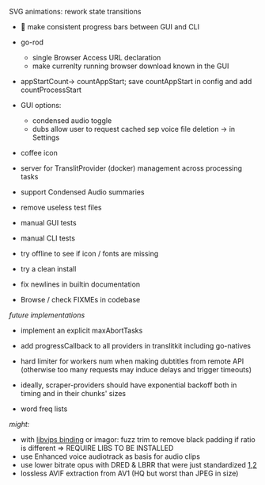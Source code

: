 SVG animations: rework state transitions

- 🤯 make consistent progress bars between GUI and CLI
  
- go-rod
  - single Browser Access URL declaration
  - make currenlty running browser download known in the GUI
 
- appStartCount→ countAppStart; save countAppStart in config and add countProcessStart

- GUI options:
  - condensed audio toggle
  - dubs allow user to request cached sep voice file deletion → in Settings

- coffee icon

- server for TranslitProvider (docker) management across processing tasks

- support Condensed Audio summaries

- remove useless test files

- manual GUI tests
- manual CLI tests
- try offline to see if icon / fonts are missing

- try a clean install


- fix newlines in builtin documentation
- Browse / check FIXMEs in codebase










*future implementations*

- implement an explicit maxAbortTasks
- add progressCallback to all providers in translitkit including go-natives

- hard limiter for workers num when making dubtitles from remote API (otherwise too many requests may induce delays and trigger timeouts)
- ideally, scraper-providers should have exponential backoff both in timing and in their chunks' sizes

- word freq lists

*might:*

- with [libvips binding](https://github.com/h2non/bimg) or imagor: fuzz trim to remove black padding if ratio is different => REQUIRE LIBS TO BE INSTALLED
- use Enhanced voice audiotrack as basis for audio clips
- use lower bitrate opus with DRED & LBRR that were just standardized [1](https://opus-codec.org/),[2](https://datatracker.ietf.org/doc/draft-ietf-mlcodec-opus-extension/)
- lossless AVIF extraction from AV1 (HQ but worst than JPEG in size)

